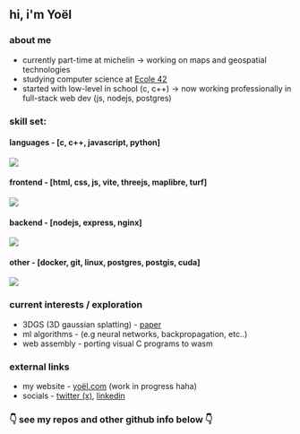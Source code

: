 ## hi, i'm Yoël


### about me
- currently part-time at michelin -> working on maps and geospatial technologies
- studying computer science at [Ecole 42](https://42.fr)
- started with low-level in school (c, c++) -> now working professionally in full-stack web dev (js, nodejs, postgres)

### skill set:

#### languages - [c, c++, javascript, python]
<div><img src="https://skillicons.dev/icons?i=c,cpp,js,python"&perline=4/></div>

#### frontend - [html, css, js, vite, threejs, maplibre, turf]
<div><img src="https://skillicons.dev/icons?i=html,css,js,vite,threejs,maplibre,turf"&perline=4/></div>

#### backend - [nodejs, express, nginx]
<div><img src="https://skillicons.dev/icons?i=nodejs,express,nginx"&perline=4/></div>

#### other - [docker, git, linux, postgres, postgis, cuda]
<div><img src="https://skillicons.dev/icons?i=docker,git,linux,postgres,postgis,cuda"&perline=4/></div>

### current interests / exploration
- 3DGS (3D gaussian splatting) - [paper](https://repo-sam.inria.fr/fungraph/3d-gaussian-splatting/)
- ml algorithms - (e.g neural networks, backpropagation, etc..)
- web assembly - porting visual C programs to wasm

### external links
- my website - [yoël.com](https://yoël.com) (work in progress haha)
- socials - [twitter (x)](https://x.com/YoelRidgway), [linkedin](https://www.linkedin.com/in/yoelr/)

### 👇 see my repos and other github info below 👇




